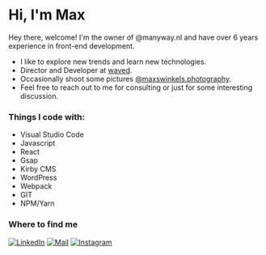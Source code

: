 # Hi, I'm Max

Hey there, welcome!
I'm the owner of @manyway.nl and have over 6 years experience in front-end development. 

* I like to explore new trends and learn new technologies.
* Director and Developer at [waved](https://waved.nl).
* Occasionally shoot some pictures [@maxswinkels.photography](https://www.instagram.com/maxswinkels.photography/).
* Feel free to reach out to me for consulting or just for some interesting discussion.

### Things I code with:
 - Visual Studio Code
 - Javascript
 - React
 - Gsap
 - Kirby CMS
 - WordPress
 - Webpack
 - GIT
 - NPM/Yarn

### Where to find me
<a href="https://www.linkedin.com/in/maxswinkels/" target="_blank"><img alt="LinkedIn" src="https://img.shields.io/badge/-Linkedin-%230077B5.svg?&style=for-the-badge&logo=linkedin&logoColor=white" /></a>
<a href="mailto:max.swinkels@outlook.com" target="_blank"><img alt="Mail" src="https://img.shields.io/badge/-Mail-000000?style=for-the-badge&logo=microsoftoutlook&logoColor=white" /></a>
<a href="https://www.instagram.com/maxswinkels/" target="_blank"><img alt="Instagram" src="https://img.shields.io/badge/-Instagram-E4405F?style=for-the-badge&logo=instagram&logoColor=white" /></a>
